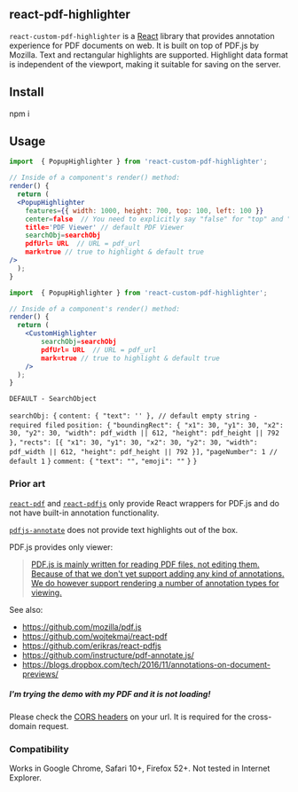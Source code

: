 ## react-pdf-highlighter

`react-custom-pdf-highlighter` is a [React](https://reactjs.org/) library that provides annotation experience for PDF documents on web. It is built on top of PDF.js by Mozilla. Text and rectangular highlights are supported. Highlight
data format is independent of the viewport, making it suitable for saving on the
server.

## Install
npm i


## Usage
```jsx
import  { PopupHighlighter } from 'react-custom-pdf-highlighter';

// Inside of a component's render() method:
render() {
  return (
  <PopupHighlighter 
    features={{ width: 1000, height: 700, top: 100, left: 100 }}
    center=false  // You need to explicitly say "false" for "top" and "left" to work!!
    title='PDF Viewer' // default PDF Viewer
    searchObj=searchObj
    pdfUrl= URL  // URL = pdf_url
    mark=true // true to highlight & default true
/>
  );
}
```

```jsx
import  { PopupHighlighter } from 'react-custom-pdf-highlighter';

// Inside of a component's render() method:
render() {
  return (
    <CustomHighlighter
        searchObj=searchObj
        pdfUrl= URL  // URL = pdf_url
        mark=true // true to highlight & default true
    />
  );
}
```


`DEFAULT - SearchObject`

`searchObj: {`
    `content: { "text": '' }, // default empty string - required filed`
    `position: {`
        `"boundingRect": { "x1": 30, "y1": 30, "x2": 30, "y2": 30, "width": pdf_width || 612, "height": pdf_height || 792 },`
        `"rects": [{ "x1": 30, "y1": 30, "x2": 30, "y2": 30, "width": pdf_width || 612, "height": pdf_height || 792 }],`
        `"pageNumber": 1 // default 1`
   `}`
    `comment: {`
        `"text": "",`
        `"emoji": ""`
    `}`
`}`
### Prior art

[`react-pdf`](https://github.com/wojtekmaj/react-pdf) and
[`react-pdfjs`](https://github.com/erikras/react-pdfjs) only provide React
wrappers for PDF.js and do not have built-in annotation functionality.

[`pdfjs-annotate`](https://github.com/instructure/pdf-annotate.js/) does not
provide text highlights out of the box.

PDF.js provides only viewer:

> [PDF.js is mainly written for reading PDF files, not editing them. Because of that we don't yet support adding any kind of annotations. We do however support rendering a number of annotation types for viewing.](https://github.com/mozilla/pdf.js/wiki/Frequently-Asked-Questions#is-it-possible-to-add-annotations-to-a-pdf)

See also:

* https://github.com/mozilla/pdf.js
* https://github.com/wojtekmaj/react-pdf
* https://github.com/erikras/react-pdfjs
* https://github.com/instructure/pdf-annotate.js/
* https://blogs.dropbox.com/tech/2016/11/annotations-on-document-previews/


##### I'm trying the demo with my PDF and it is not loading!

Please check the [CORS headers](https://developer.mozilla.org/en-US/docs/Web/HTTP/CORS) on your url. It is required for the cross-domain request.

### Compatibility

Works in Google Chrome, Safari 10+, Firefox 52+. Not tested in Internet
Explorer.
